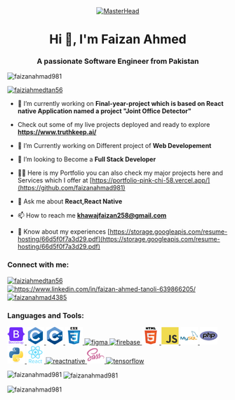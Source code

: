 <div align="center">
  <a href="https://github.com/faizanahmad981/faizanahmad981">
    <img src="https://user-images.githubusercontent.com/74038190/212748842-9fcbad5b-6173-4175-8a61-521f3dbb7514.gif" alt="MasterHead"/>
  </a>
</div>

<h1 align="center">Hi 👋, I'm Faizan Ahmed</h1>
<h3 align="center">A passionate Software Engineer from Pakistan</h3>

<p align="left"> <img src="https://komarev.com/ghpvc/?username=faizanahmad981&label=Profile%20views&color=0e75b6&style=flat" alt="faizanahmad981" /> </p>

<p align="left"> <a href="https://twitter.com/faiziahmedtan56" target="blank"><img src="https://img.shields.io/twitter/follow/faiziahmedtan56?logo=twitter&style=for-the-badge" alt="faiziahmedtan56" /></a> </p>

- 🔭 I’m currently working on **Final-year-project which is based on React native Application named a project "Joint Office Detector"**

- Check out some of my live projects deployed and ready to explore **https://www.truthkeep.ai/**

- 👯 I’m Currently working on Different project of **Web Developement**

- 🤝 I’m looking to Become a **Full Stack Developer**

- 👨‍💻 Here is my Portfolio you can also check my major projects here and Services which I offer at [https://portfolio-pink-chi-58.vercel.app/](https://github.com/faizanahmad981)

- 💬 Ask me about **React,React Native**

- 📫 How to reach me **khawajfaizan258@gmail.com**

- 📄 Know about my experiences [https://storage.googleapis.com/resume-hosting/66d5f0f7a3d29.pdf](https://storage.googleapis.com/resume-hosting/66d5f0f7a3d29.pdf)

<h3 align="left">Connect with me:</h3>
<p align="left">
<a href="https://twitter.com/faiziahmedtan56" target="blank"><img align="center" src="https://raw.githubusercontent.com/rahuldkjain/github-profile-readme-generator/master/src/images/icons/Social/twitter.svg" alt="faiziahmedtan56" height="30" width="40" /></a>
<a href="https://www.linkedin.com/in/faizan-ahmed-tanoli-639866205/" target="blank"><img align="center" src="https://raw.githubusercontent.com/rahuldkjain/github-profile-readme-generator/master/src/images/icons/Social/linked-in-alt.svg" alt="https://www.linkedin.com/in/faizan-ahmed-tanoli-639866205/" height="30" width="40" /></a>
<a href="https://instagram.com/faizanahmad4385" target="blank"><img align="center" src="https://raw.githubusercontent.com/rahuldkjain/github-profile-readme-generator/master/src/images/icons/Social/instagram.svg" alt="faizanahmad4385" height="30" width="40" /></a>
</p>

<h3 align="left">Languages and Tools:</h3>
<p align="left"> <a href="https://getbootstrap.com" target="_blank" rel="noreferrer"> <img src="https://raw.githubusercontent.com/devicons/devicon/master/icons/bootstrap/bootstrap-plain-wordmark.svg" alt="bootstrap" width="40" height="40"/> </a> <a href="https://www.cprogramming.com/" target="_blank" rel="noreferrer"> <img src="https://raw.githubusercontent.com/devicons/devicon/master/icons/c/c-original.svg" alt="c" width="40" height="40"/> </a> <a href="https://www.w3schools.com/cpp/" target="_blank" rel="noreferrer"> <img src="https://raw.githubusercontent.com/devicons/devicon/master/icons/cplusplus/cplusplus-original.svg" alt="cplusplus" width="40" height="40"/> </a> <a href="https://www.w3schools.com/css/" target="_blank" rel="noreferrer"> <img src="https://raw.githubusercontent.com/devicons/devicon/master/icons/css3/css3-original-wordmark.svg" alt="css3" width="40" height="40"/> </a> <a href="https://www.figma.com/" target="_blank" rel="noreferrer"> <img src="https://www.vectorlogo.zone/logos/figma/figma-icon.svg" alt="figma" width="40" height="40"/> </a> <a href="https://firebase.google.com/" target="_blank" rel="noreferrer"> <img src="https://www.vectorlogo.zone/logos/firebase/firebase-icon.svg" alt="firebase" width="40" height="40"/> </a> <a href="https://www.w3.org/html/" target="_blank" rel="noreferrer"> <img src="https://raw.githubusercontent.com/devicons/devicon/master/icons/html5/html5-original-wordmark.svg" alt="html5" width="40" height="40"/> </a> <a href="https://developer.mozilla.org/en-US/docs/Web/JavaScript" target="_blank" rel="noreferrer"> <img src="https://raw.githubusercontent.com/devicons/devicon/master/icons/javascript/javascript-original.svg" alt="javascript" width="40" height="40"/> </a> <a href="https://www.mysql.com/" target="_blank" rel="noreferrer"> <img src="https://raw.githubusercontent.com/devicons/devicon/master/icons/mysql/mysql-original-wordmark.svg" alt="mysql" width="40" height="40"/> </a> <a href="https://www.php.net" target="_blank" rel="noreferrer"> <img src="https://raw.githubusercontent.com/devicons/devicon/master/icons/php/php-original.svg" alt="php" width="40" height="40"/> </a> <a href="https://www.python.org" target="_blank" rel="noreferrer"> <img src="https://raw.githubusercontent.com/devicons/devicon/master/icons/python/python-original.svg" alt="python" width="40" height="40"/> </a> <a href="https://reactjs.org/" target="_blank" rel="noreferrer"> <img src="https://raw.githubusercontent.com/devicons/devicon/master/icons/react/react-original-wordmark.svg" alt="react" width="40" height="40"/> </a> <a href="https://reactnative.dev/" target="_blank" rel="noreferrer"> <img src="https://reactnative.dev/img/header_logo.svg" alt="reactnative" width="40" height="40"/> </a> <a href="https://sass-lang.com" target="_blank" rel="noreferrer"> <img src="https://raw.githubusercontent.com/devicons/devicon/master/icons/sass/sass-original.svg" alt="sass" width="40" height="40"/> </a> <a href="https://www.tensorflow.org" target="_blank" rel="noreferrer"> <img src="https://www.vectorlogo.zone/logos/tensorflow/tensorflow-icon.svg" alt="tensorflow" width="40" height="40"/> </a> </p>

<p><img align="left" src="https://github-readme-stats.vercel.app/api/top-langs?username=faizanahmad981&show_icons=true&locale=en&layout=compact" alt="faizanahmad981" /></p>

<p>&nbsp;<img align="center" src="https://github-readme-stats.vercel.app/api?username=faizanahmad981&show_icons=true&locale=en" alt="faizanahmad981" /></p>

<p><img align="center" src="https://github-readme-streak-stats.herokuapp.com/?user=faizanahmad981&" alt="faizanahmad981" /></p>

